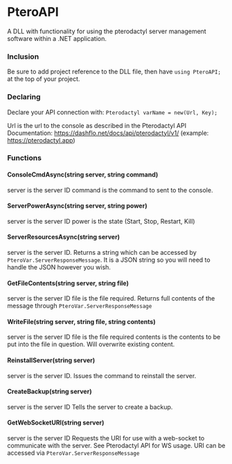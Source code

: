 # PteroAPI

A DLL with functionality for using the pterodactyl server management software within a .NET application.

### Inclusion
Be sure to add project reference to the DLL file, then have `using PteroAPI;` at the top of your project.

### Declaring
Declare your API connection with:
`Pterodactyl varName = new(Url, Key);`

Url is the url to the console as described in the Pterodactyl API Documentation: https://dashflo.net/docs/api/pterodactyl/v1/ (example: https://pterodactyl.app)

### Functions
#### ConsoleCmdAsync(string server, string command)
server is the server ID
command is the command to sent to the console.

#### ServerPowerAsync(string server, string power)
server is the server ID
power is the state (Start, Stop, Restart, Kill)

#### ServerResourcesAsync(string server)
server is the server ID. 
Returns a string which can be accessed by `PteroVar.ServerResponseMessage`. It is a JSON string so you will need to handle the JSON however you wish.

#### GetFileContents(string server, string file)
server is the server ID
file is the file required.
Returns full contents of the message through `PteroVar.ServerResponseMessage`

#### WriteFile(string server, string file, string contents)
server is the server ID
file is the file required
contents is the contents to be put into the file in question. Will overwrite existing content.

#### ReinstallServer(string server)
server is the server ID.
Issues the command to reinstall the server.

#### CreateBackup(string server)
server is the server ID
Tells the server to create a backup.

#### GetWebSocketURI(string server)
server is the server ID
Requests the URI for use with a web-socket to communicate with the server. See Pterodactyl API for WS usage. URI can be accessed via `PteroVar.ServerResponseMessage`

